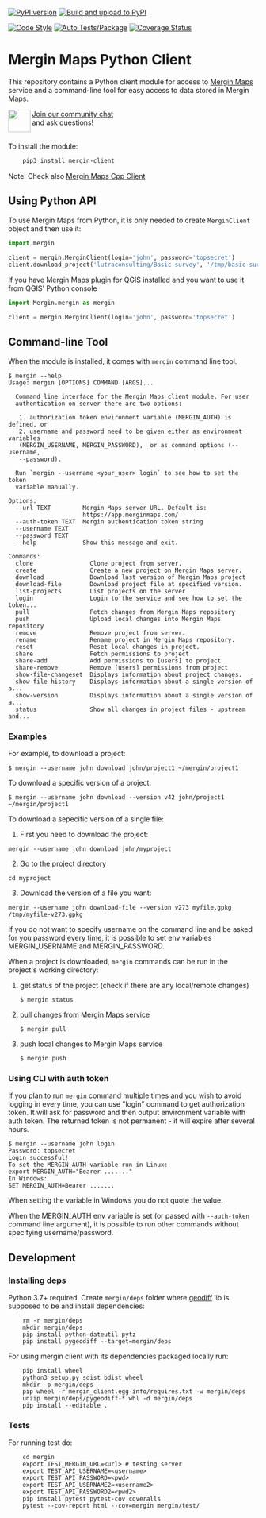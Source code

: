 [![PyPI version](https://badge.fury.io/py/mergin-client.svg)](https://badge.fury.io/py/mergin-client)
[![Build and upload to PyPI](https://github.com/MerginMaps/mergin-py-client/actions/workflows/python_packages.yml/badge.svg)](https://github.com/MerginMaps/mergin-py-client/actions/workflows/python_packages.yml)

[![Code Style](https://github.com/MerginMaps/mergin-py-client/actions/workflows/code_style.yml/badge.svg)](https://github.com/MerginMaps/mergin-py-client/actions/workflows/code_style.yml)
[![Auto Tests/Package](https://github.com/MerginMaps/mergin-py-client/workflows/Auto%20Tests/badge.svg)](https://github.com/MerginMaps/mergin-py-client/actions?query=workflow%3A%22Auto+Tests%22)
[![Coverage Status](https://img.shields.io/coveralls/MerginMaps/mergin-py-client.svg)](https://coveralls.io/github/MerginMaps/mergin-py-client)

# Mergin Maps Python Client

This repository contains a Python client module for access to [Mergin Maps](https://merginmaps.com/) service and a command-line tool for easy access to data stored in Mergin Maps.

<div><img align="left" width="45" height="45" src="https://raw.githubusercontent.com/MerginMaps/docs/main/src/.vuepress/public/slack.svg"><a href="https://merginmaps.com/community/join">Join our community chat</a><br/>and ask questions!</div><br />


To install the module:
```bash
    pip3 install mergin-client
```

Note: Check also [Mergin Maps Cpp Client](https://github.com/MerginMaps/mergin-cpp-client)

## Using Python API

To use Mergin Maps from Python, it is only needed to create `MerginClient` object and then use it:

```python
import mergin

client = mergin.MerginClient(login='john', password='topsecret')
client.download_project('lutraconsulting/Basic survey', '/tmp/basic-survey')
```

If you have Mergin Maps plugin for QGIS installed and you want to use it from QGIS' Python console

```python
import Mergin.mergin as mergin

client = mergin.MerginClient(login='john', password='topsecret')
```

## Command-line Tool

When the module is installed, it comes with `mergin` command line tool.

```
$ mergin --help
Usage: mergin [OPTIONS] COMMAND [ARGS]...

  Command line interface for the Mergin Maps client module. For user
  authentication on server there are two options:

   1. authorization token environment variable (MERGIN_AUTH) is defined, or
   2. username and password need to be given either as environment variables
   (MERGIN_USERNAME, MERGIN_PASSWORD),  or as command options (--username,
   --password).

  Run `mergin --username <your_user> login` to see how to set the token
  variable manually.

Options:
  --url TEXT         Mergin Maps server URL. Default is:
                     https://app.merginmaps.com/
  --auth-token TEXT  Mergin authentication token string
  --username TEXT
  --password TEXT
  --help             Show this message and exit.

Commands:
  clone                Clone project from server.
  create               Create a new project on Mergin Maps server.
  download             Download last version of Mergin Maps project
  download-file        Download project file at specified version.
  list-projects        List projects on the server
  login                Login to the service and see how to set the token...
  pull                 Fetch changes from Mergin Maps repository
  push                 Upload local changes into Mergin Maps repository
  remove               Remove project from server.
  rename               Rename project in Mergin Maps repository.
  reset                Reset local changes in project.
  share                Fetch permissions to project
  share-add            Add permissions to [users] to project
  share-remove         Remove [users] permissions from project
  show-file-changeset  Displays information about project changes.
  show-file-history    Displays information about a single version of a...
  show-version         Displays information about a single version of a...
  status               Show all changes in project files - upstream and...
```

### Examples

For example, to download a project:

```
$ mergin --username john download john/project1 ~/mergin/project1
```
To download a specific version of a project:
```
$ mergin --username john download --version v42 john/project1 ~/mergin/project1
```

To download a sepecific version of a single file:

1. First you need to download the project:
```
mergin --username john download john/myproject
```

2. Go to the project directory
```
cd myproject
```

3. Download the version of a file you want:
```
mergin --username john download-file --version v273 myfile.gpkg /tmp/myfile-v273.gpkg
```

If you do not want to specify username on the command line and be asked for you password every time,
it is possible to set env variables MERGIN_USERNAME and MERGIN_PASSWORD.

When a project is downloaded, `mergin` commands can be run in the project's
working directory:

1. get status of the project (check if there are any local/remote changes)
   ```
   $ mergin status
   ```
2. pull changes from Mergin Maps service
   ```
   $ mergin pull
   ```
3. push local changes to Mergin Maps service
   ```
   $ mergin push
   ```

### Using CLI with auth token

If you plan to run `mergin` command multiple times and you wish to avoid logging in every time,
you can use "login" command to get authorization token.
It will ask for password and then output environment variable with auth token. The returned token
is not permanent - it will expire after several hours.
```
$ mergin --username john login
Password: topsecret
Login successful!
To set the MERGIN_AUTH variable run in Linux:
export MERGIN_AUTH="Bearer ......."
In Windows:
SET MERGIN_AUTH=Bearer .......
```
When setting the variable in Windows you do not quote the value.

When the MERGIN_AUTH env variable is set (or passed with `--auth-token` command line argument),
it is possible to run other commands without specifying username/password.


## Development

### Installing deps

Python 3.7+ required. Create `mergin/deps` folder where [geodiff](https://github.com/MerginMaps/geodiff) lib is supposed to be and install dependencies:
```
    rm -r mergin/deps
    mkdir mergin/deps
    pip install python-dateutil pytz
    pip install pygeodiff --target=mergin/deps
```

For using mergin client with its dependencies packaged locally run:
```
    pip install wheel
    python3 setup.py sdist bdist_wheel
    mkdir -p mergin/deps
    pip wheel -r mergin_client.egg-info/requires.txt -w mergin/deps
    unzip mergin/deps/pygeodiff-*.whl -d mergin/deps
    pip install --editable .
```

### Tests
For running test do:

```
    cd mergin
    export TEST_MERGIN_URL=<url> # testing server
    export TEST_API_USERNAME=<username>
    export TEST_API_PASSWORD=<pwd>
    export TEST_API_USERNAME2=<username2>
    export TEST_API_PASSWORD2=<pwd2>
    pip install pytest pytest-cov coveralls
    pytest --cov-report html --cov=mergin mergin/test/
```
